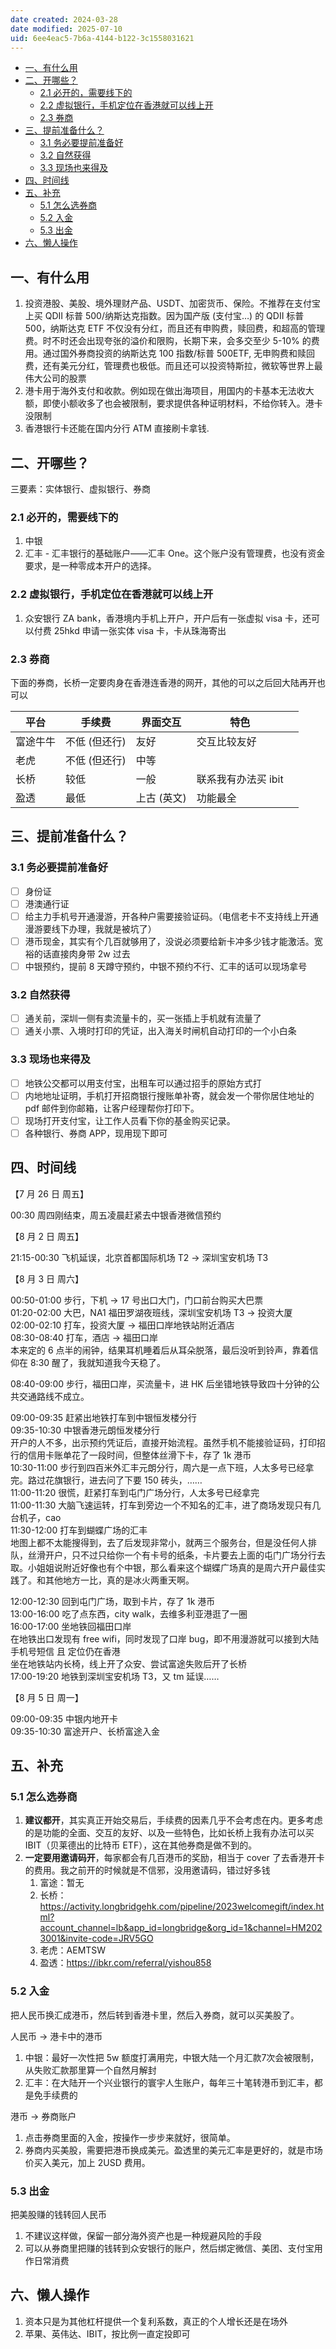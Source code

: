 ```yaml
---
date created: 2024-03-28
date modified: 2025-07-10
uid: 6ee4eac5-7b6a-4144-b122-3c1558031621
---
```

- [一、有什么用](#%E4%B8%80%E3%80%81%E6%9C%89%E4%BB%80%E4%B9%88%E7%94%A8)
- [二、开哪些？](#%E4%BA%8C%E3%80%81%E5%BC%80%E5%93%AA%E4%BA%9B%EF%BC%9F)
	- [2.1 必开的，需要线下的](#2.1%20%E5%BF%85%E5%BC%80%E7%9A%84%EF%BC%8C%E9%9C%80%E8%A6%81%E7%BA%BF%E4%B8%8B%E7%9A%84)
	- [2.2 虚拟银行，手机定位在香港就可以线上开](#2.2%20%E8%99%9A%E6%8B%9F%E9%93%B6%E8%A1%8C%EF%BC%8C%E6%89%8B%E6%9C%BA%E5%AE%9A%E4%BD%8D%E5%9C%A8%E9%A6%99%E6%B8%AF%E5%B0%B1%E5%8F%AF%E4%BB%A5%E7%BA%BF%E4%B8%8A%E5%BC%80)
	- [2.3 券商](#2.3%20%E5%88%B8%E5%95%86)
- [三、提前准备什么？](#%E4%B8%89%E3%80%81%E6%8F%90%E5%89%8D%E5%87%86%E5%A4%87%E4%BB%80%E4%B9%88%EF%BC%9F)
	- [3.1 务必要提前准备好](#3.1%20%E5%8A%A1%E5%BF%85%E8%A6%81%E6%8F%90%E5%89%8D%E5%87%86%E5%A4%87%E5%A5%BD)
	- [3.2 自然获得](#3.2%20%E8%87%AA%E7%84%B6%E8%8E%B7%E5%BE%97)
	- [3.3 现场也来得及](#3.3%20%E7%8E%B0%E5%9C%BA%E4%B9%9F%E6%9D%A5%E5%BE%97%E5%8F%8A)
- [四、时间线](#%E5%9B%9B%E3%80%81%E6%97%B6%E9%97%B4%E7%BA%BF)
- [五、补充](#%E4%BA%94%E3%80%81%E8%A1%A5%E5%85%85)
	- [5.1 怎么选券商](#5.1%20%E6%80%8E%E4%B9%88%E9%80%89%E5%88%B8%E5%95%86)
	- [5.2 入金](#5.2%20%E5%85%A5%E9%87%91)
	- [5.3 出金](#5.3%20%E5%87%BA%E9%87%91)
- [六、懒人操作](#%E5%85%AD%E3%80%81%E6%87%92%E4%BA%BA%E6%93%8D%E4%BD%9C)

## 一、有什么用

1. 投资港股、美股、境外理财产品、USDT、加密货币、保险。不推荐在支付宝上买 QDII 标普 500/纳斯达克指数。因为国产版 (支付宝…) 的 QDII 标普 500，纳斯达克 ETF 不仅没有分红，而且还有申购费，赎回费，和超高的管理费。时不时还会出现夸张的溢价和限购，长期下来，会多交至少 5-10% 的费用。通过国外券商投资的纳斯达克 100 指数/标普 500ETF, 无申购费和赎回费，还有美元分红，管理费也极低。而且还可以投资特斯拉，微软等世界上最伟大公司的股票
2. 港卡用于海外支付和收款。例如现在做出海项目，用国内的卡基本无法收大额，即使小额收多了也会被限制，要求提供各种证明材料，不给你转入。港卡没限制  
3. 香港银行卡还能在国内分行 ATM 直接刷卡拿钱.  

## 二、开哪些？

三要素：实体银行、虚拟银行、券商

### 2.1 必开的，需要线下的

1. 中银  
2. 汇丰 - 汇丰银行的基础账户——汇丰 One。这个账户没有管理费，也没有资金要求，是一种零成本开户的选择。

### 2.2 虚拟银行，手机定位在香港就可以线上开

1. 众安银行 ZA bank，香港境内手机上开户，开户后有一张虚拟 visa 卡，还可以付费 25hkd 申请一张实体 visa 卡，卡从珠海寄出

### 2.3 券商

下面的券商，长桥一定要肉身在香港连香港的网开，其他的可以之后回大陆再开也可以

| 平台   | 手续费      | 界面交互    | 特色           |     |
| ---- | -------- | ------- | ------------ | --- |
| 富途牛牛 | 不低 (但还行) | 友好      | 交互比较友好       |     |
| 老虎   | 不低 (但还行) | 中等      |              |     |
| 长桥   | 较低       | 一般      | 联系我有办法买 ibit |     |
| 盈透   | 最低       | 上古 (英文) | 功能最全         |     |

## 三、提前准备什么？

### 3.1 务必要提前准备好

- [ ] 身份证
- [ ] 港澳通行证
- [ ] 给主力手机号开通漫游，开各种户需要接验证码。（电信老卡不支持线上开通漫游要线下办理，我就是被坑了）
- [ ] 港币现金，其实有个几百就够用了，没说必须要给新卡冲多少钱才能激活。宽裕的话直接肉身带 2w 过去
- [ ] 中银预约，提前 8 天蹲守预约，中银不预约不行、汇丰的话可以现场拿号

### 3.2 自然获得

- [ ] 通关前，深圳一侧有卖流量卡的，买一张插上手机就有流量了
- [ ] 通关小票、入境时打印的凭证，出入海关时闸机自动打印的一个小白条

### 3.3 现场也来得及

- [ ] 地铁公交都可以用支付宝，出租车可以通过招手的原始方式打
- [ ] 内地地址证明，手机打开招商银行搜账单补寄，就会发一个带你居住地址的 pdf 邮件到你邮箱，让客户经理帮你打印下。
- [ ] 现场打开支付宝，让工作人员看下你的基金购买记录。
- [ ] 各种银行、券商 APP，现用现下即可

## 四、时间线

【7 月 26 日 周五】

00:30 周四刚结束，周五凌晨赶紧去中银香港微信预约

【8 月 2 日 周五】

21:15-00:30 飞机延误，北京首都国际机场 T2 → 深圳宝安机场 T3

【8 月 3 日 周六】

00:50-01:00 步行，下机 → 17 号出口大门，门口前台购买大巴票  
01:20-02:00 大巴，NA1 福田罗湖夜班线，深圳宝安机场 T3 → 投资大厦  
02:00-02:10 打车，投资大厦 → 福田口岸地铁站附近酒店  
08:30-08:40 打车，酒店 → 福田口岸  
本来定的 6 点半的闹钟，结果耳机睡着后从耳朵脱落，最后没听到铃声，靠着信仰在 8:30 醒了，我就知道我今天稳了。

08:40-09:00 步行，福田口岸，买流量卡，进 HK 后坐错地铁导致四十分钟的公共交通路线不成立。

09:00-09:35 赶紧出地铁打车到中银恒发楼分行  
09:35-10:30 中银香港元朗恒发楼分行  
开户的人不多，出示预约凭证后，直接开始流程。虽然手机不能接验证码，打印招行的信用卡账单花了一段时间，但整体丝滑下卡，存了 1k 港币  
10:30-11:00 步行到四百米外汇丰元朗分行，周六是一点下班，人太多号已经拿完。路过花旗银行，进去问了下要 150 砖头，……  
11:00-11:20 很慌，赶紧打车到屯门广场分行，人太多号已经拿完  
11:00-11:30 大脑飞速运转，打车到旁边一个不知名的汇丰，进了商场发现只有几台机子，cao  
11:30-12:00 打车到蝴蝶广场的汇丰  
地图上都不太能搜得到，去了后发现非常小，就两三个服务台，但是没任何人排队，丝滑开户，只不过只给你一个有卡号的纸条，卡片要去上面的屯门广场分行去取。小姐姐说附近好像也有个中银，那么看来这个蝴蝶广场真的是周六开户最佳实践了。和其他地方一比，真的是冰火两重天啊。

12:00-12:30 回到屯门广场，取到卡片，存了 1k 港币  
13:00-16:00 吃了点东西，city walk，去维多利亚港逛了一圈  
16:00-17:00 坐地铁回福田口岸  
在地铁出口发现有 free wifi，同时发现了口岸 bug，即不用漫游就可以接到大陆手机号短信 且 定位仍在香港  
坐在地铁站内长椅，线上开了众安、尝试富途失败后开了长桥  
17:00-19:20 地铁到深圳宝安机场 T3，又 tm 延误……

【8 月 5 日 周一】

09:00-09:35 中银内地开卡  
09:35-10:30 富途开户、长桥富途入金

## 五、补充

### 5.1 怎么选券商

1. **建议都开**，其实真正开始交易后，手续费的因素几乎不会考虑在内。更多考虑的是功能的全面、交互的友好、以及一些特色，比如长桥上我有办法可以买 IBIT（贝莱德出的比特币 ETF），这在其他券商是做不到的。
2. **一定要用邀请码开**，每家都会有几百港币的奖励，相当于 cover 了去香港开卡的费用。我之前开的时候就是不信邪，没用邀请码，错过好多钱
	1. 富途：暂无
	2. 长桥：https://activity.longbridgehk.com/pipeline/2023welcomegift/index.html?account_channel=lb&app_id=longbridge&org_id=1&channel=HM2023001&invite-code=JRV5GO
	3. 老虎：AEMTSW
	4. 盈透：https://ibkr.com/referral/yishou858
	

### 5.2 入金

把人民币换汇成港币，然后转到香港卡里，然后入券商，就可以买美股了。

人民币 -> 港卡中的港币

1. 中银：最好一次性把 5w 额度打满用完，中银大陆一个月汇款7次会被限制，从失败汇款那里算一个自然月解封
2. 汇丰：在大陆开一个兴业银行的寰宇人生账户，每年三十笔转港币到汇丰，都是免手续费的

港币 -> 券商账户

1. 点击券商里面的入金，按操作一步步来就好，很简单。
2. 券商内买美股，需要把港币换成美元。盈透里的美元汇率是更好的，就是市场价买入美元，加上 2USD 费用。

### 5.3 出金

把美股赚的钱转回人民币

1. 不建议这样做，保留一部分海外资产也是一种规避风险的手段
2. 可以从券商里把赚的钱转到众安银行的账户，然后绑定微信、美团、支付宝用作日常消费

## 六、懒人操作

1. 资本只是为其他杠杆提供一个复利系数，真正的个人增长还是在场外
2. 苹果、英伟达、IBIT，按比例一直定投即可
